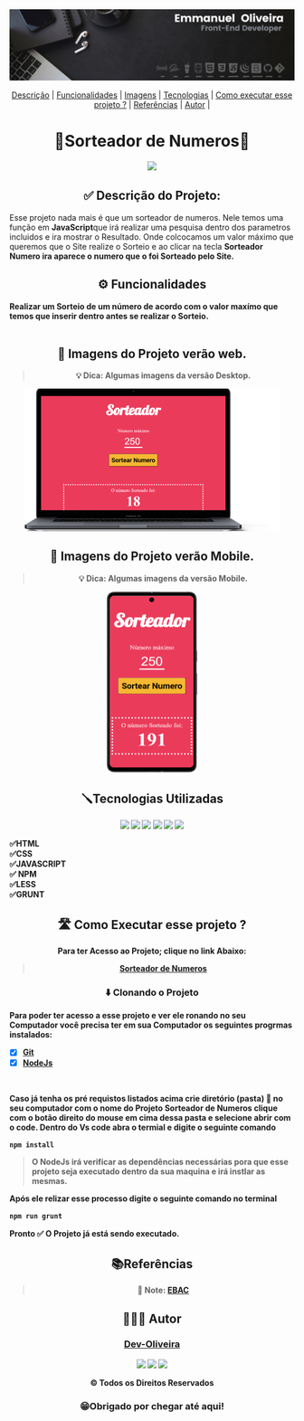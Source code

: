  <img src="https://github.com/emmanuelmarcosdeoliveira/bikcraft/blob/main/img/bikcraft-readme/Banner.png">
<br>
<div align="center">

[Descrição](#--descrição-do-projeto-) |
[Funcionalidades](#%EF%B8%8F-funcionalidades) |
[Imagens](#-imagens-do-projeto-verão-web) |
[Tecnologias](#tecnologias-utilizadas-) |
[Como executar esse projeto ?](#%EF%B8%8F-como-executar-esse-projeto-) |
[Referências](#-referências-) |
[Autor](#-autor-) |
<div>

<div align="center">
<h1 text-align="center"> 🌟Sorteador de Numeros🌟</h1> 
<img src="./img/bikcraft-readme/home.png" width= 990px> 
</div>

<div align='center'>
<h2> ✅ Descrição do Projeto: </h2> 
<div>

<p align='left'>
   Esse projeto nada mais é que um sorteador de numeros. Nele temos uma função em <strong>JavaScript</strong>que irá realizar uma pesquisa dentro dos parametros incluidos e ira mostrar o Resultado. Onde colcocamos um valor máximo que queremos que o Site realize o Sorteio e ao clicar na tecla <strong>Sorteador Numero<strong> ira aparece o numero que o foi Sorteado pelo Site.      
   
</p>

<div align='center'>


<div align='center'>
  <h2>⚙️ Funcionalidades</h2>
<div>

<p align ="left"> Realizar um Sorteio de um número de acordo com o valor maxímo que temos que inserir dentro antes se realizar o Sorteio.<br><br>

 <div align="center">
 <h2>📸 Imagens do Projeto verão web.</h2>

> :bulb: **Dica:** Algumas imagens da versão Desktop.

<img src="src/readme/book.png" width= "450px" > 

</div>

<div>
 <h2>📱 Imagens do Projeto verão Mobile.</h2>

 > :bulb: **Dica:** Algumas imagens da versão Mobile.

<img src="src/readme/mob.png" width= "160x" height="320px"> 

</div>
<div align='center'>
<h2>🪛Tecnologias Utilizadas </h2>
<div>
<div align="left">
<div align="center">
  <img width="80" src="https://cdn.jsdelivr.net/gh/devicons/devicon/icons/html5/html5-original.svg" />
  <img  width="80"  src="https://cdn.jsdelivr.net/gh/devicons/devicon/icons/css3/css3-original.svg" /> 
  <img  width="80"  src="https://cdn.jsdelivr.net/gh/devicons/devicon/icons/javascript/javascript-original.svg" />
  <img  width="80"  src="https://cdn.jsdelivr.net/gh/devicons/devicon/icons/npm/npm-original-wordmark.svg" />
  <img  width="80"  src="https://cdn.jsdelivr.net/gh/devicons/devicon/icons/less/less-plain-wordmark.svg" /> 
  <img  width="80"  src="https://cdn.jsdelivr.net/gh/devicons/devicon/icons/grunt/grunt-original.svg" /> 
</div>

✅HTML<br>
✅CSS<br>
✅JAVASCRIPT<br>
✅ NPM<br>
✅LESS<br>
✅GRUNT<br>

<div>
<div align='center'>
 <h2>🛣️ Como Executar esse projeto ?</h2>
<div>

Para ter Acesso ao Projeto; clique no link Abaixo:  <br>
<div width="300">

> [Sorteador de Numeros ](https://sorteadornumeros-tau.vercel.app/)

</div>

<h3>⬇️ Clonando o Projeto</h3>

<div align="left">

Para poder ter acesso a esse projeto e ver ele ronando no seu Computador você precisa ter em sua Computador os seguintes progrmas instalados:<br>
- [x]  [Git](https://git-scm.com/downloads)<br>
- [x]  [NodeJs](https://nodejs.org/pt-br/download)<br> 
<br>

Caso já tenha os pré requistos listados acima crie diretório (pasta) 📁 no seu computador com o nome do Projeto <strong> Sorteador de Numeros</strong> clique  com o botão direito do mouse em cima dessa pasta e  selecione abrir com o code. 
Dentro do Vs code abra o termial e digite o seguinte comando 

~~~~bash
npm install 
~~~~
> O NodeJs irá verificar as dependências necessárias pora que esse projeto seja executado dentro da sua maquina e irá instlar as mesmas.

Após ele relizar esse processo digite o seguinte comando no terminal 

~~~~bash
npm run grunt 
~~~~

Pronto  ✅ O Projeto já está sendo executado.


</div>
 

<div align='center'>
<h2> 📚Referências </h2>
</div>

> :memo: **Note:** [EBAC](https://origamid.com)


<div align='center'>
 <h2>👨🏻‍🦱 Autor </h2>
<h3> <a href="https://oliveira-portifolio.vercel.app/">Dev-Oliveira</a> </h3>
   <a href ="https://wa.me/5511968336094"><img src="https://img.shields.io/badge/WhatsApp-25D366?style=for-the-badge&logo=whatsapp&logoColor=white"></a>
  <a href = "mailto:emmanuelmarcosdeoliveira@gmail.com"><img src="https://img.shields.io/badge/-Gmail-%23333?style=for-the-badge&logo=gmail&logoColor=white" target="_blank"></a>
   <a href="https://www.linkedin.com/in/oliveira-marcos-emmanuel?lipi=urn%3Ali%3Apage%3Ad_flagship3_profile_view_base_contact_details%3BUetG4s3ZT76Byt3XWdZ2Tg%3D%3D" target="_blank"><img src="https://img.shields.io/badge/-LinkedIn-%230077B5?style=for-the-badge&logo=linkedin&logoColor=white" target="_blank"></a> 
   
&copy; Todos os Direitos Reservados

<h3> 😁Obrigado por chegar até aqui!</h3>
</div>
